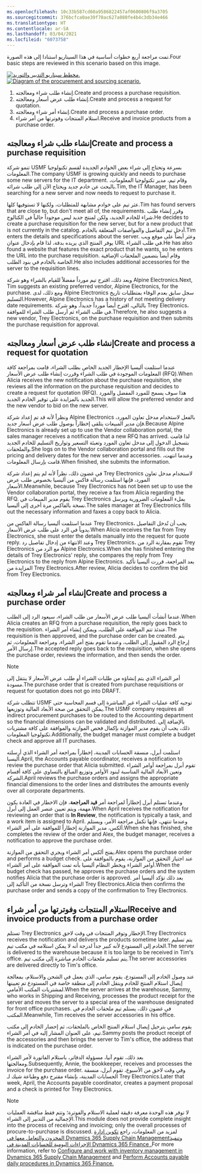 ```yaml
---
ms.openlocfilehash: 10c33b587cd60a9586822457af0600806f9a3705
ms.sourcegitcommit: 376bcfca0ae39f70ac627a080fe4b4c3db34e466
ms.translationtype: HT
ms.contentlocale: ar-SA
ms.lasthandoff: 03/04/2021
ms.locfileid: "6073758"
---
```

<span data-ttu-id="100f4-101">تمت مراجعة أربع خطوات أساسية في هذا السيناريو استنادا إلى هذه الصورة.</span><span class="sxs-lookup"><span data-stu-id="100f4-101">Four basic steps are reviewed in this scenario based on this image.</span></span>
 
<span data-ttu-id="100f4-102">[![مخطط سيناريو التدبير والتوريد.](../media/procurement-sourcing-1.png)](../media/procurement-sourcing-1.png#lightbox)</span><span class="sxs-lookup"><span data-stu-id="100f4-102">[![Diagram of the procurement and sourcing scenario.](../media/procurement-sourcing-1.png)](../media/procurement-sourcing-1.png#lightbox)</span></span>

1.  <span data-ttu-id="100f4-103">إنشاء طلب شراء ومعالجته.</span><span class="sxs-lookup"><span data-stu-id="100f4-103">Create and process a purchase requisition.</span></span>
2.  <span data-ttu-id="100f4-104">إنشاء طلب عرض أسعار ومعالجته.</span><span class="sxs-lookup"><span data-stu-id="100f4-104">Create and process a request for quotation.</span></span>
3.  <span data-ttu-id="100f4-105">إنشاء أمر شراء ومعالجته.</span><span class="sxs-lookup"><span data-stu-id="100f4-105">Create and process a purchase order.</span></span>
4.  <span data-ttu-id="100f4-106">استلام المنتجات وفوترتها من أمر شراء.</span><span class="sxs-lookup"><span data-stu-id="100f4-106">Receive and invoice products from a purchase order.</span></span>
 
## <a name="create-and-process-a-purchase-requisition"></a><span data-ttu-id="100f4-107">إنشاء طلب شراء ومعالجته</span><span class="sxs-lookup"><span data-stu-id="100f4-107">Create and process a purchase requisition</span></span> 

<span data-ttu-id="100f4-108">تنمو شركة USMF بسرعة وتحتاج إلى شراء بعض الخوادم الجديدة لقسم تكنولوجيا المعلومات.</span><span class="sxs-lookup"><span data-stu-id="100f4-108">The company USMF is growing quickly and needs to purchase some new servers for the IT department.</span></span> <span data-ttu-id="100f4-109">وقام تيم، مدير تكنولوجيا المعلومات، بالبحث عن خادم جديد ويحتاج الآن إلى طلب شرائه.</span><span class="sxs-lookup"><span data-stu-id="100f4-109">Tim, the IT Manager, has been searching for a new server and now needs to request to purchase it.</span></span>

<span data-ttu-id="100f4-110">عثر تيم على خوادم مشابهة للمتطلبات، ولكنها لا تستوفيها كلها.</span><span class="sxs-lookup"><span data-stu-id="100f4-110">Tim has found servers that are close to, but don't meet all of, the requirements.</span></span> <span data-ttu-id="100f4-111">وقرر إنشاء طلب شراء للخادم الجديد، ولكن لمنتج جديد ليس موجوداً حالياً في الكتالوج.</span><span class="sxs-lookup"><span data-stu-id="100f4-111">He decides to create a purchase requisition for the new server, but for a new product that is not currently in the catalog.</span></span> <span data-ttu-id="100f4-112">أدخل تيم التفاصيل والمواصفات المتعلقة بالخادم.</span><span class="sxs-lookup"><span data-stu-id="100f4-112">Tim enters the details and specifications about the server.</span></span> <span data-ttu-id="100f4-113">وعثر أيضاً على موقع ويب يوفر المنتج الذي يريده بدقة، لذا قام بإدخال عنوان URL في طلب الشراء.</span><span class="sxs-lookup"><span data-stu-id="100f4-113">He has also found a website that features the exact product that he wants, so he enters the URL into the purchase requisition.</span></span> <span data-ttu-id="100f4-114">وقام أيضاً بتضمين الملحقات الإضافية الخاصة بالخادم في بنود الطلب.</span><span class="sxs-lookup"><span data-stu-id="100f4-114">He also includes additional accessories for the server to the requisition lines.</span></span>

<span data-ttu-id="100f4-115">وبعد ذلك، اقترح تيم مورداً مفضلاً للقيام بالشراء وهو شركة Alpine Electronics.</span><span class="sxs-lookup"><span data-stu-id="100f4-115">Next, Tim suggests an existing preferred vendor, Alpine Electronics, for the purchase.</span></span> <span data-ttu-id="100f4-116">ومع ذلك، لدى Alpine Electronics سجل سابق بعدم الوفاء بمتطلبات تاريخ التسليم.</span><span class="sxs-lookup"><span data-stu-id="100f4-116">However, Alpine Electronics has a history of not meeting delivery date requirements.</span></span> <span data-ttu-id="100f4-117">بالتالي، اقترح أيضاً مورداً جديداً، وهو شركة Trey Electronics، في طلب الشراء ثم أرسل طلب الشراء للموافقة.</span><span class="sxs-lookup"><span data-stu-id="100f4-117">Therefore, he also suggests a new vendor, Trey Electronics, on the purchase requisition and then submits the purchase requisition for approval.</span></span>

## <a name="create-and-process-a-request-for-quotation"></a><span data-ttu-id="100f4-118">إنشاء طلب عرض أسعار ومعالجته</span><span class="sxs-lookup"><span data-stu-id="100f4-118">Create and process a request for quotation</span></span> 

<span data-ttu-id="100f4-119">عندما استلمت أليسيا الإخطار الجديد الخاص بطلب الشراء، قامت بمراجعة كافة المعلومات الموجودة في طلب الشراء وقررت إنشاء طلب عرض الأسعار (RFQ).</span><span class="sxs-lookup"><span data-stu-id="100f4-119">When Alicia receives the new notification about the purchase requisition, she reviews all the information on the purchase requisition and decides to create a request for quotation (RFQ).</span></span> <span data-ttu-id="100f4-120">هذا سوف يسمح للمورد المفضل والمورد الجديد بالمزايدة على توفير الخادم الجديد.</span><span class="sxs-lookup"><span data-stu-id="100f4-120">This will allow the preferred vendor and the new vendor to bid on the new server.</span></span>

<span data-ttu-id="100f4-121">ونظراً لأنه قد تم إعداد شركة Alpine Electronics بالفعل لاستخدام مدخل تعاون المورد، فإن مدير المبيعات يتلقى إخطاراً بوصول طلب عرض أسعار جديد.</span><span class="sxs-lookup"><span data-stu-id="100f4-121">Because Alpine Electronics is already set up to use the Vendor collaboration portal, the sales manager receives a notification that a new RFQ has arrived.</span></span> <span data-ttu-id="100f4-122">لذا قامت بتسجيل الدخول إلى مدخل تعاون المورد وتعبئة التسعير وتواريخ التسليم للخادم الجديد والملحقات.</span><span class="sxs-lookup"><span data-stu-id="100f4-122">She logs on to the Vendor collaboration portal and fills out the pricing and delivery dates for the new server and accessories.</span></span> <span data-ttu-id="100f4-123">وعندما انتهت، قامت بإرسال المعلومات.</span><span class="sxs-lookup"><span data-stu-id="100f4-123">When finished, she submits the information.</span></span>

<span data-ttu-id="100f4-124">في غضون ذلك، نظراً لأنه لم يتم إعداد شركة Trey Electronics لاستخدام مدخل تعاون المورد، فإنها استلمت رسالة فاكس من أليسيا بخصوص طلب عرض الأسعار.</span><span class="sxs-lookup"><span data-stu-id="100f4-124">Meanwhile, because Trey Electronics has not been set up to use the Vendor collaboration portal, they receive a fax from Alicia regarding the RFQ.</span></span> <span data-ttu-id="100f4-125">يقوم مدير المبيعات في Trey Electronics بملء المعلومات الضرورية ويرسل نسخة بالفاكس مرة أخرى إلى أليسيا.</span><span class="sxs-lookup"><span data-stu-id="100f4-125">The sales manager at Trey Electronics fills out the necessary information and faxes a copy back to Alicia.</span></span>

<span data-ttu-id="100f4-126">عندما استلمت أليسيا رسالة الفاكس من Trey Electronics، يجب أن تُدخل التفاصيل يدوياً في الرد على طلب عرض الأسعار.</span><span class="sxs-lookup"><span data-stu-id="100f4-126">When Alicia receives the fax from Trey Electronics, she must enter the details manually into the request for quote reply.</span></span> <span data-ttu-id="100f4-127">وعند الانتهاء من إدخال تفاصيل رد Trey Electronics، تقوم بمقارنة الرد من Trey Electronics مع الرد من Alpine Electronics.</span><span class="sxs-lookup"><span data-stu-id="100f4-127">When she has finished entering the details of Trey Electronics' reply, she compares the reply from Trey Electronics to the reply from Alpine Electronics.</span></span> <span data-ttu-id="100f4-128">بعد المراجعة، قررت أليسيا تأكيد المزايدة من Trey Electronics.</span><span class="sxs-lookup"><span data-stu-id="100f4-128">After review, Alicia decides to confirm the bid from Trey Electronics.</span></span>

## <a name="create-and-process-a-purchase-order"></a><span data-ttu-id="100f4-129">إنشاء أمر شراء ومعالجته</span><span class="sxs-lookup"><span data-stu-id="100f4-129">Create and process a purchase order</span></span> 

<span data-ttu-id="100f4-130">عندما أنشأت أليسيا طلب عرض الأسعار من طلب الشراء، سيعود الرد إلى الطلب.</span><span class="sxs-lookup"><span data-stu-id="100f4-130">When Alicia creates an RFQ from a purchase requisition, the reply goes back to the requisition.</span></span> <span data-ttu-id="100f4-131">عندئذ تتم الموافقة على الطلب، ويمكن إنشاء أمر الشراء.</span><span class="sxs-lookup"><span data-stu-id="100f4-131">The requisition is then approved, and the purchase order can be created.</span></span> <span data-ttu-id="100f4-132">يتم إرجاع الرد المقبول إلى الطلب، وعندما تقوم بفتح أمر الشراء، ومراجعة المعلومات، ثم إرسال الأمر.</span><span class="sxs-lookup"><span data-stu-id="100f4-132">The accepted reply goes back to the requisition, when she opens the purchase order, reviews the information, and then sends the order.</span></span>

> [!NOTE]
> <span data-ttu-id="100f4-133">أمر الشراء الذي يتم إنشاؤه من طلبات الشراء أو طلب عرض الأسعار لا ينتقل إلى مسودة.</span><span class="sxs-lookup"><span data-stu-id="100f4-133">The purchase order that is created from purchase requisitions or request for quotation does not go into DRAFT.</span></span>

<span data-ttu-id="100f4-134">تتطلب شركة USMF توجيه كافة عمليات الشراء غير المباشرة إلى قسم المحاسبة حتى يمكن التحقق من صحة الأبعاد المالية وتوزيعها.</span><span class="sxs-lookup"><span data-stu-id="100f4-134">The USMF company requires all indirect procurement purchases to be routed to the Accounting department so the financial dimensions can be validated and distributed.</span></span> <span data-ttu-id="100f4-135">بالإضافة إلى ذلك، يجب أن يقوم مدير الموازنة بإكمال فحص الموازنة والموافقة على كافة مشتريات تكنولوجيا المعلومات.</span><span class="sxs-lookup"><span data-stu-id="100f4-135">Additionally, the budget manager must complete a budget check and approve all IT purchases.</span></span>

<span data-ttu-id="100f4-136">استلمت أبرل، منسقة الحسابات المدينة، إخطاراً بمراجعة أمر الشراء الذي أرسلته أليسيا.</span><span class="sxs-lookup"><span data-stu-id="100f4-136">April, the Accounts payable coordinator, receives a notification to review the purchase order that Alicia submitted.</span></span> <span data-ttu-id="100f4-137">تقوم أبرل بمراجعة أوامر الشراء وتعين الأبعاد المالية المناسبة لبنود الأوامر وتوزيع المبالغ بالتساوي على كافة أقسام الشركة.</span><span class="sxs-lookup"><span data-stu-id="100f4-137">April reviews the purchase orders and assigns the appropriate financial dimensions to the order lines and distributes the amounts evenly over all corporate departments.</span></span>

<span data-ttu-id="100f4-138">وعندما تستلم أبرل إخطاراً لمراجعة أمر **قيد المراجعة**، فإن الاخطار في العادة يكون مهمة، ويتم تعيين عنصر العمل إلى أبرل.</span><span class="sxs-lookup"><span data-stu-id="100f4-138">When April receives the notification for reviewing an order that is **In Review**, the notification is typically a task, and a work item is assigned to April.</span></span> <span data-ttu-id="100f4-139">وعندما تنتهي، فإنها تكمل مراجعة الأمر، ويستلم ألكس، مدير الموازنة إخطاراً للموافقة على أمر الشراء.</span><span class="sxs-lookup"><span data-stu-id="100f4-139">When she has finished, she completes the review of the order and Alex, the budget manager, receives a notification to approve the purchase order.</span></span>

<span data-ttu-id="100f4-140">يفتح ألكس أمر الشراء ويجري التحقق من الموازنة.</span><span class="sxs-lookup"><span data-stu-id="100f4-140">Alex opens the purchase order and performs a budget check.</span></span> <span data-ttu-id="100f4-141">عند اجتياز التحقق من الموازنة، يقوم بالموافقة على أوامر الشراء ويخطر النظام أليسيا بأنه تمت الموافقة على أمر الشراء.</span><span class="sxs-lookup"><span data-stu-id="100f4-141">When the budget check has passed, he approves the purchase orders and the system notifies Alicia that the purchase order is approved.</span></span> <span data-ttu-id="100f4-142">بعد ذلك تؤكد أليسيا أمر الشراء وترسل نسخة من التأكيد إلى Trey Electronics.</span><span class="sxs-lookup"><span data-stu-id="100f4-142">Alicia then confirms the purchase order and sends a copy of the confirmation to Trey Electronics.</span></span>

## <a name="receive-and-invoice-products-from-a-purchase-order"></a><span data-ttu-id="100f4-143">استلام المنتجات وفوترتها من أمر شراء</span><span class="sxs-lookup"><span data-stu-id="100f4-143">Receive and invoice products from a purchase order</span></span> 

<span data-ttu-id="100f4-144">تستلم Trey Electronics الإخطار وتوفر المنتجات في وقت لاحق.</span><span class="sxs-lookup"><span data-stu-id="100f4-144">Trey Electronics receives the notification and delivers the products sometime later.</span></span> <span data-ttu-id="100f4-145">يتم تسليم الخادم إلى المستودع لأنه كبير جداً لدرجة أنه لا يمكن استلامه في مكتب تيم.</span><span class="sxs-lookup"><span data-stu-id="100f4-145">The server is delivered to the warehouse because it is too large to be received in Tim's office.</span></span> <span data-ttu-id="100f4-146">يتم تسليم ملحقات الخادم مباشرة إلى مكتب تيم.</span><span class="sxs-lookup"><span data-stu-id="100f4-146">The server accessories are delivered directly to Tim's office.</span></span>

<span data-ttu-id="100f4-147">عند وصول الخادم إلى المستودع، يقوم سامي، الذي يعمل في الشحن والاستلام، بمعالجة إيصال استلام المنتج للخادم وينقل الخادم إلى منطقة خاصة في المستودع تم تعيينها لمشتريات المكتب الأمامي.</span><span class="sxs-lookup"><span data-stu-id="100f4-147">When the server arrives at the warehouse, Sammy, who works in Shipping and Receiving, processes the product receipt for the server and moves the server to a special area of the warehouse designated for front office purchases.</span></span> <span data-ttu-id="100f4-148">في غضون ذلك، يستلم تيم ملحقات الخادم في المكتب.</span><span class="sxs-lookup"><span data-stu-id="100f4-148">Meanwhile, Tim receives the server accessories in his office.</span></span>

<span data-ttu-id="100f4-149">يقوم سامي بترحيل إيصال استلام المنتج الخاص بالملحقات، ثم إحضار الخادم إلى مكتب تيم، على العنوان المشار إليه في أمر الشراء.</span><span class="sxs-lookup"><span data-stu-id="100f4-149">Sammy posts the product receipt of the accessories and then brings the server to Tim's office, the address that is indicated on the purchase order.</span></span>

<span data-ttu-id="100f4-150">بعد ذلك، تقوم آنيا، مسؤولة الدفاتر، باستلام الفاتورة لأمر الشراء ومعالجتها.</span><span class="sxs-lookup"><span data-stu-id="100f4-150">Subsequently, Annie, the bookkeeper, receives and processes the invoice for the purchase order.</span></span> <span data-ttu-id="100f4-151">وفي وقت لاحق من الأسبوع، تقوم أبرل، منسقة الحسابات المدينة، بإنشاء مقترح دفع وطباعة شيك لـ Trey Electronics.</span><span class="sxs-lookup"><span data-stu-id="100f4-151">Later that week, April, the Accounts payable coordinator, creates a payment proposal and a check is printed for Trey Electronics.</span></span>

> [!NOTE] 
> <span data-ttu-id="100f4-152">لا توفر هذه الوحدة معرفة دقيقة لعملية الاستلام والفوترة؛ وتتم فقط مناقشة العمليات الإجمالية من التدبير إلى الشراء.</span><span class="sxs-lookup"><span data-stu-id="100f4-152">This module does not provide complete insight into the process of receiving and invoicing; only the overall processes of procure-to-purchase is discussed.</span></span> <span data-ttu-id="100f4-153">لمزيد من المعلومات، راجع [تكوين إدارة المخزون والتعامل معها في Dynamics 365 Supply Chain Management](https://docs.microsoft.com/learn/modules/configure-inventory-management-dyn365-supply-chain-mgmt/?azure-portal=true)و[تنفيذ الإجراءات اليومية للحسابات المدينة في Dynamics 365 Finance .](https://docs.microsoft.com/learn/modules/accounts-payable-daily-procedures-dyn365-finance/?azure-portal=true)</span><span class="sxs-lookup"><span data-stu-id="100f4-153">For more information, refer to [Configure and work with inventory management in Dynamics 365 Supply Chain Management](https://docs.microsoft.com/learn/modules/configure-inventory-management-dyn365-supply-chain-mgmt/?azure-portal=true) and [Perform Accounts payable daily procedures in Dynamics 365 Finance.](https://docs.microsoft.com/learn/modules/accounts-payable-daily-procedures-dyn365-finance/?azure-portal=true)</span></span>
